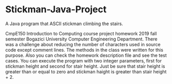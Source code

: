 # Stickman-Java-Project
 A Java program that ASCII stickman climbing the stairs.
 
 CmpE150 Introduction to Computing course project homework 2019 fall semester Bogazici University Computer Engineering Department.
 There was a challenge about reducing the number of characters used in source code except comment lines. The methods in the class were written for this purpose.
 Also you can check the homework description file and see the test cases.
 You can execute the program with two integer parameters, first for stickman height and second for stair height.
 Just be sure that stair height is greater than or equal to zero and stickman haight is greater than stair height + 2.
